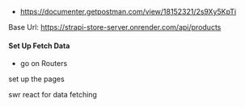 - https://documenter.getpostman.com/view/18152321/2s9Xy5KpTi

Base Url: https://strapi-store-server.onrender.com/api/products

#### Set Up Fetch Data 

- go on Routers 

set up the pages 

swr react for data fetching